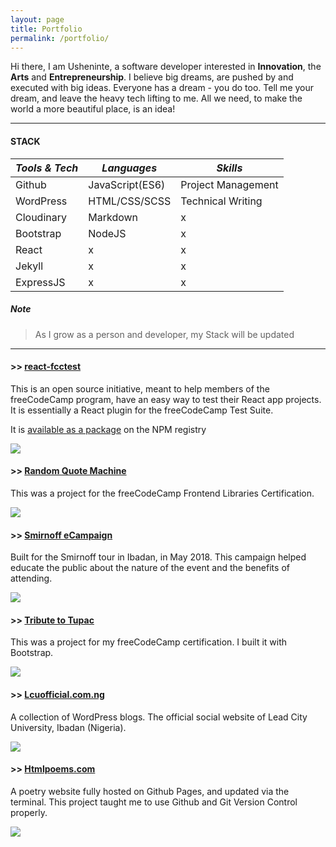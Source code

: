 ```yaml
---
layout: page
title: Portfolio
permalink: /portfolio/
---
```


Hi there, I am Usheninte, a software developer interested in **Innovation**, the **Arts** and **Entrepreneurship**. I believe big dreams, are pushed by and executed with big ideas. Everyone has a dream - you do too. Tell me your dream, and leave the heavy tech lifting to me. All we need, to make the world a more beautiful place, is an idea!

* * *
#### STACK

_Tools & Tech_ | _Languages_ | _Skills_
------------ | --------- | ------
Github | JavaScript(ES6) | Project Management
WordPress | HTML/CSS/SCSS | Technical Writing
Cloudinary | Markdown | x
Bootstrap | NodeJS | x
React | x | x
Jekyll | x | x
ExpressJS | x | x

##### Note
<blockquote>
  As I grow as a person and developer, my Stack will be updated
</blockquote>

* * *
#### >> [react-fcctest](https://www.npmjs.com/package/react-fcctest)
This is an open source initiative, meant to help members of the freeCodeCamp program, have an easy way to test their React app projects. It is essentially a React plugin for the freeCodeCamp Test Suite.

It is [available as a package](https://www.npmjs.com/package/react-fcctest) on the NPM registry

<a href="https://www.npmjs.com/package/react-fcctest"><img src="http://res.cloudinary.com/poetrique/image/upload/v1536495813/allbuy-i-ng/portfolio/react-fcctest.png" /></a>

#### >> [Random Quote Machine](https://codepen.io/usheninte/full/MBLwwy/)
This was a project for the freeCodeCamp Frontend Libraries Certification.

<a href="https://codepen.io/usheninte/full/MBLwwy/"><img src="http://res.cloudinary.com/poetrique/image/upload/v1536495793/allbuy-i-ng/portfolio/random-quote-machine.png" /></a>

#### >> [Smirnoff eCampaign](https://codepen.io/usheninte/full/yjXNQe)
Built for the Smirnoff tour in Ibadan, in May 2018. This campaign helped educate the public about the nature of the event and the benefits of attending.

<a href="https://codepen.io/usheninte/full/yjXNQe"><img src="http://res.cloudinary.com/poetrique/image/upload/v1536495820/allbuy-i-ng/portfolio/smirnoff-ecampaign.png" /></a>

#### >> [Tribute to Tupac](https://codepen.io/usheninte/full/mLmyEW/)
This was a project for my freeCodeCamp certification. I built it with Bootstrap.

<a href="https://codepen.io/usheninte/full/mLmyEW/"><img src="http://res.cloudinary.com/poetrique/image/upload/v1536496296/allbuy-i-ng/portfolio/tupac-tribute.png" /></a>

#### >> [Lcuofficial.com.ng](https://lcuofficial.com.ng/)

A collection of WordPress blogs. The official social website of Lead City University, Ibadan (Nigeria).

<a href="https://lcuofficial.com.ng"><img src="http://res.cloudinary.com/poetrique/image/upload/c_scale,h_200,q_auto:best/v1535767993/allbuy-i-ng/portfolio/lcuofficial.png" /></a>

#### >> [Htmlpoems.com](http://htmlpoems.com)

A poetry website fully hosted on Github Pages, and updated via the terminal. This project taught me to use Github and Git Version Control properly.

<a href="http://htmlpoems.com"><img src="http://res.cloudinary.com/poetrique/image/upload/v1536495813/allbuy-i-ng/portfolio/htmlpoems.png" /></a>